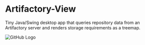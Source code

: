 # Artifactory-View

Tiny Java/Swing desktop app that queries repository data from an Artifactory server and renders storage requirements as a treemap.

![GitHub Logo](/images/logo.png)

